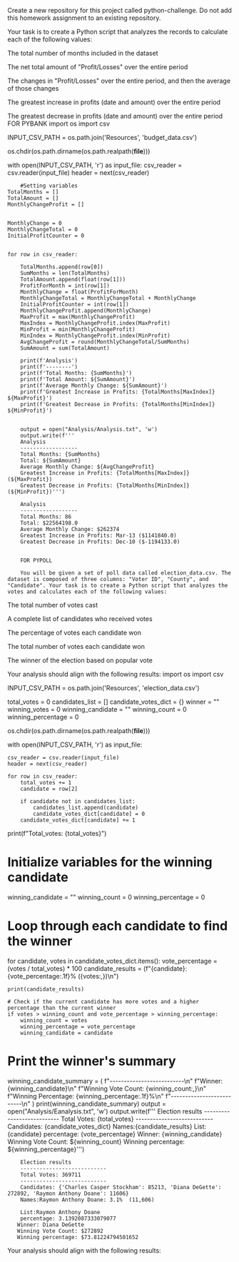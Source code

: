 Create a new repository for this project called python-challenge. Do not add this homework assignment to an existing repository.

Your task is to create a Python script that analyzes the records to calculate each of the following values:

The total number of months included in the dataset

The net total amount of "Profit/Losses" over the entire period

The changes in "Profit/Losses" over the entire period, and then the average of those changes

The greatest increase in profits (date and amount) over the entire period

The greatest decrease in profits (date and amount) over the entire period
FOR PYBANK
import os
import csv


INPUT_CSV_PATH = os.path.join('Resources', 'budget_data.csv')

os.chdir(os.path.dirname(os.path.realpath(__file__)))

with open(INPUT_CSV_PATH, 'r') as input_file:
    csv_reader = csv.reader(input_file)
    header = next(csv_reader)

        #Setting variables
    TotalMonths = []
    TotalAmount = []
    MonthlyChangeProfit = []


    MonthlyChange = 0
    MonthlyChangeTotal = 0
    InitialProfitCounter = 0


    for row in csv_reader:
        
        TotalMonths.append(row[0])
        SumMonths = len(TotalMonths)
        TotalAmount.append(float(row[1]))
        ProfitForMonth = int(row[1])
        MonthlyChange = float(ProfitForMonth)
        MonthlyChangeTotal = MonthlyChangeTotal + MonthlyChange
        InitialProfitCounter = int(row[1])
        MonthlyChangeProfit.append(MonthlyChange)
        MaxProfit = max(MonthlyChangeProfit)
        MaxIndex = MonthlyChangeProfit.index(MaxProfit)
        MinProfit = min(MonthlyChangeProfit)
        MinIndex = MonthlyChangeProfit.index(MinProfit)
        AvgChangeProfit = round(MonthlyChangeTotal/SumMonths)
        SumAmount = sum(TotalAmount)

        print(f'Analysis')
        print(f'--------')
        print(f'Total Months: {SumMonths}')
        print(f'Total Amount: ${SumAmount}')
        print(f'Average Monthly Change: ${SumAmount}')
        print(f'Greatest Increase in Profits: {TotalMonths[MaxIndex]} ${MaxProfit}')
        print(f'Greatest Decrease in Profits: {TotalMonths[MinIndex]} ${MinProfit}')


        output = open("Analysis/Analysis.txt", 'w')
        output.write(f'''
        Analysis
        ------------------
        Total Months: {SumMonths}
        Total: ${SumAmount}
        Average Monthly Change: ${AvgChangeProfit}
        Greatest Increase in Profits: {TotalMonths[MaxIndex]} (${MaxProfit})
        Greatest Decrease in Profits: {TotalMonths[MinIndex]} (${MinProfit})''')
        
        Analysis
        ------------------
        Total Months: 86
        Total: $22564198.0
        Average Monthly Change: $262374
        Greatest Increase in Profits: Mar-13 ($1141840.0)
        Greatest Decrease in Profits: Dec-10 ($-1194133.0)


        FOR PYPOLL

        You will be given a set of poll data called election_data.csv. The dataset is composed of three columns: "Voter ID", "County", and "Candidate". Your task is to create a Python script that analyzes the votes and calculates each of the following values:

The total number of votes cast

A complete list of candidates who received votes

The percentage of votes each candidate won

The total number of votes each candidate won

The winner of the election based on popular vote

Your analysis should align with the following results:
import os
import csv


INPUT_CSV_PATH = os.path.join('Resources', 'election_data.csv')

total_votes = 0
candidates_list = []
candidate_votes_dict = {}
winner = ""
winning_votes = 0
winning_candidate = ""
winning_count = 0
winning_percentage = 0


os.chdir(os.path.dirname(os.path.realpath(__file__)))

with open(INPUT_CSV_PATH, 'r') as input_file:
    
    csv_reader = csv.reader(input_file)
    header = next(csv_reader)

    for row in csv_reader:
        total_votes += 1
        candidate = row[2]

        if candidate not in candidates_list:
            candidates_list.append(candidate)
            candidate_votes_dict[candidate] = 0
        candidate_votes_dict[candidate] += 1
           
print(f"Total_votes: {total_votes}")


# Initialize variables for the winning candidate
winning_candidate = ""
winning_count = 0
winning_percentage = 0

# Loop through each candidate to find the winner
for candidate, votes in candidate_votes_dict.items():
    vote_percentage = (votes / total_votes) * 100
    candidate_results = (f"{candidate}: {vote_percentage:.1f}%  ({votes:,})\n")
        
    print(candidate_results)

    # Check if the current candidate has more votes and a higher percentage than the current winner
    if votes > winning_count and vote_percentage > winning_percentage:
        winning_count = votes
        winning_percentage = vote_percentage
        winning_candidate = candidate

# Print the winner's summary
winning_candidate_summary = (
    f"--------------------------\n"
    f"Winner: {winning_candidate}\n"
    f"Winning Vote Count: {winning_count:,}\n"
    f"Winning Percentage: {winning_percentage:.1f}%\n"
    f"--------------------------\n"
)
print(winning_candidate_summary)
output = open("Analysis/Eanalysis.txt", 'w')
output.write(f'''
        Election results
        ---------------------------
        Total Votes: {total_votes}
        ---------------------------
        Candidates: {candidate_votes_dict}
        Names:{candidate_results}
        List:{candidate}
        percentage: {vote_percentage}
       Winner: {winning_candidate}
       Winning Vote Count: ${winning_count}
       Winning percentage: ${winning_percentage}''')



    

        Election results
        ---------------------------
        Total Votes: 369711
        ---------------------------
        Candidates: {'Charles Casper Stockham': 85213, 'Diana DeGette': 272892, 'Raymon Anthony Doane': 11606}
        Names:Raymon Anthony Doane: 3.1%  (11,606)

        List:Raymon Anthony Doane
        percentage: 3.1392087333079077
       Winner: Diana DeGette
       Winning Vote Count: $272892
       Winning percentage: $73.81224794501652


Your analysis should align with the following results:
